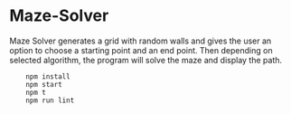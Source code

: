 # Maze-Solver

Maze Solver generates a grid with random walls and gives the user an option to choose a starting point and an end point. Then depending on selected algorithm, the program will solve the maze and display the path.

        npm install
        npm start
        npm t
        npm run lint
